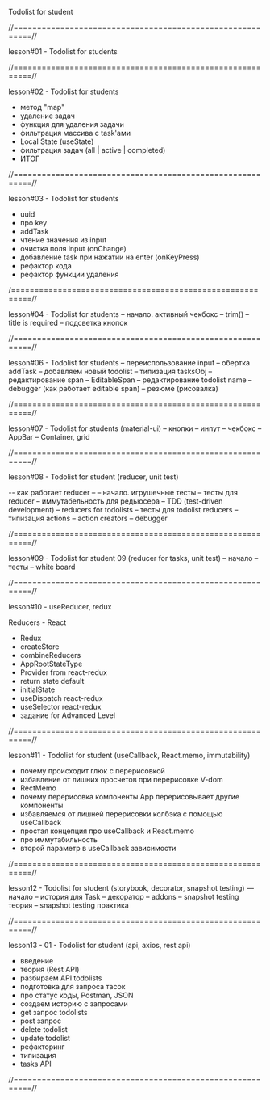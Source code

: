 Todolist for student

//==========================================================//

lesson#01 - Todolist for students


//==========================================================//

 lesson#02 - Todolist for students
- метод "map"
- удаление задач
- функция для удаления задачи
- фильтрация массива с task'ами
- Local State (useState)
 - фильтрация задач (all | active | completed)
 - ИТОГ


//==========================================================//

lesson#03 - Todolist for students
 - uuid
 - про key
 - addTask
 - чтение значения из input
 - очистка поля input (onChange)
 - добавление task при нажатии на enter (onKeyPress)
 - рефактор кода
 - рефактор функции удаления


/==========================================================//

lesson#04 - Todolist for students
 – начало. активный чекбокс
 – trim()
 – title is required
 – подсветка кнопок


//==========================================================//

 lesson#06 - Todolist for students
 – переиспользование input
 – обертка addTask
 – добавляем новый todolist
 – типизация tasksObj
 – редактирование span
 – EditableSpan
 – редактирование todolist name
 – debugger (как работает editable span)
 – резюме (рисовалка)


//==========================================================//

lesson#07 - Todolist for students (material-ui)
 – кнопки
 – инпут
 – чекбокс
 – AppBar
 – Container, grid


//==========================================================//

lesson#08 - Todolist for student (reducer, unit test)

-- как работает reducer –
– начало. игрушечные тесты
– тесты для reducer
– иммутабельность для редьюсера
– TDD (test-driven development)
– reducers for todolists
– тесты для todolist reducers
– типизация actions
– action creators
– debugger

//==========================================================//

lesson#09 - Todolist for student 09 (reducer for tasks, unit test)
– начало
– тесты
– white board

//==========================================================//

lesson#10 - useReducer, redux

 Reducers - React
- Redux
- createStore
- combineReducers
- AppRootStateType
- Provider from react-redux
- return state default
- initialState
- useDispatch react-redux
- useSelector react-redux
- задание for Advanced Level  

//==========================================================//

lesson#11 - Todolist for student (useCallback, React.memo, immutability)
 - почему происходит глюк с перерисовкой
 - избавление от лишних просчетов при перерисовке V-dom
 - RectMemo
 - почему перерисовка компоненты App перерисовывает другие компоненты
 - избавляемся от лишней перерисовки колбэка с помощью useCallback
 - простая концепция про useCallback и React.memo
 - про иммутабильность
 - второй параметр в useCallback зависимости 

//==========================================================//

lesson12 - Todolist for student (storybook, decorator, snapshot testing)
 — начало
 – история для Task
 – декоратор
 – addons
 – snapshot testing теория
 – snapshot testing практика

//==========================================================//

lesson13 - 01 - Todolist for student (api, axios, rest api)
- введение
- теория (Rest API)
 - разбираем API todolists
 - подготовка для запроса тасок
 - про статус коды, Postman, JSON
 - создаем историю с запросами
 - get запрос todolists
 - post запрос
 - delete todolist
 - update todolist
 - рефакторинг
 - типизация
 - tasks API

//==========================================================//